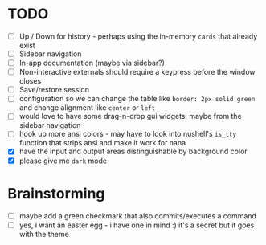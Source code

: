 # TODO

-   [ ] Up / Down for history - perhaps using the in-memory `cards` that already exist
-   [ ] Sidebar navigation
-   [ ] In-app documentation (maybe via sidebar?)
-   [ ] Non-interactive externals should require a keypress before the window closes
-   [ ] Save/restore session
-   [ ] configuration so we can change the table like `border: 2px solid green` and change alignment like `center` or `left`
-   [ ] would love to have some drag-n-drop gui widgets, maybe from the sidebar navigation
-   [ ] hook up more ansi colors - may have to look into nushell's `is_tty` function that strips ansi and make it work for nana
-   [x] have the input and output areas distinguishable by background color
-   [x] please give me `dark` mode

# Brainstorming

-   [ ] maybe add a green checkmark that also commits/executes a command
-   [ ] yes, i want an easter egg - i have one in mind :) it's a secret but it goes with the theme
